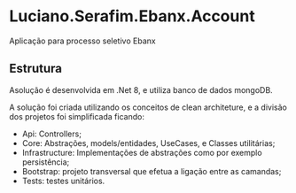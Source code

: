 # Luciano.Serafim.Ebanx.Account

Aplicação para processo seletivo Ebanx

## Estrutura

Asolução é desenvolvida em .Net 8, e utiliza banco de dados mongoDB.

A solução foi criada utilizando os conceitos de clean architeture, e a divisão dos projetos foi simplificada ficando:

- Api: Controllers;
- Core: Abstrações, models/entidades, UseCases, e Classes utilitárias;
- Infrastructure: Implementações de abstrações como por exemplo persistência;
- Bootstrap: projeto transversal que efetua a ligação entre as camandas;
- Tests: testes unitários.
